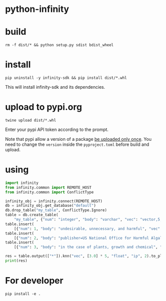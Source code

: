 # python-infinity

# build

```shell
rm -f dist/* && python setup.py sdist bdist_wheel
```

# install
```shell
pip uninstall -y infinity-sdk && pip install dist/*.whl
```

This will install infinity-sdk and its dependencies.

# upload to pypi.org
```shell
twine upload dist/*.whl
```

Enter your pypi API token according to the prompt.

Note that pypi allow a version of a package [be uploaded only once](https://pypi.org/help/#file-name-reuse). You need to change the `version` inside the `pyproject.toml` before build and upload.

# using

```python
import infinity
from infinity.common import REMOTE_HOST
from infinity.common import ConflictType

infinity_obj = infinity.connect(REMOTE_HOST)
db = infinity_obj.get_database("default")
db.drop_table("my_table", ConflictType.Ignore)
table = db.create_table(
    "my_table", {"num": "integer", "body": "varchar", "vec": "vector,5,float"}, None)
table.insert(
    [{"num": 1, "body": "undesirable, unnecessary, and harmful", "vec": [1.0] * 5}])
table.insert(
    [{"num": 2, "body": "publisher=US National Office for Harmful Algal Blooms", "vec": [4.0] * 5}])
table.insert(
    [{"num": 3, "body": "in the case of plants, growth and chemical", "vec": [7.0] * 5}])

res = table.output(["*"]).knn("vec", [3.0] * 5, "float", "ip", 2).to_pl()
print(res)

```

# For developer
```shell
pip install -e .
```
